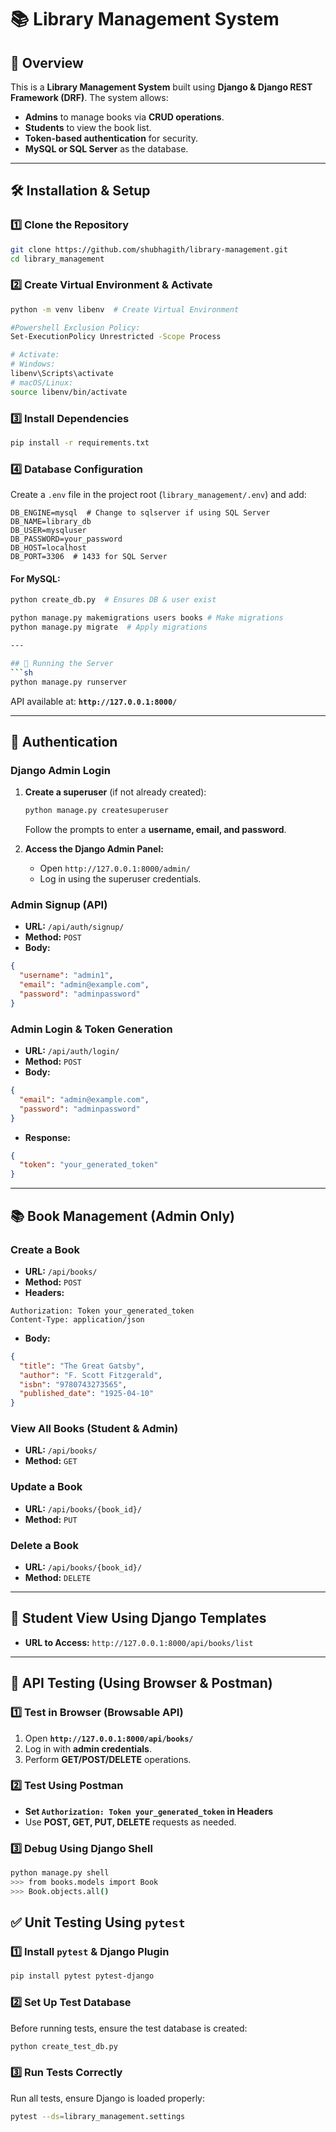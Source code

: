 # 📚 Library Management System

## 📖 Overview
This is a **Library Management System** built using **Django & Django REST Framework (DRF)**. The system allows:
- **Admins** to manage books via **CRUD operations**.
- **Students** to view the book list.
- **Token-based authentication** for security.
- **MySQL or SQL Server** as the database.

---

## 🛠 Installation & Setup
### 1️⃣ **Clone the Repository**
```sh
git clone https://github.com/shubhagith/library-management.git
cd library_management
```

### 2️⃣ **Create Virtual Environment & Activate**
```sh
python -m venv libenv  # Create Virtual Environment

#Powershell Exclusion Policy:
Set-ExecutionPolicy Unrestricted -Scope Process

# Activate:
# Windows:
libenv\Scripts\activate
# macOS/Linux:
source libenv/bin/activate
```

### 3️⃣ **Install Dependencies**
```sh
pip install -r requirements.txt
```

### 4️⃣ **Database Configuration**
Create a `.env` file in the project root (`library_management/.env`) and add:
```
DB_ENGINE=mysql  # Change to sqlserver if using SQL Server
DB_NAME=library_db
DB_USER=mysqluser
DB_PASSWORD=your_password
DB_HOST=localhost
DB_PORT=3306  # 1433 for SQL Server
```

#### **For MySQL:**
```sh
python create_db.py  # Ensures DB & user exist

python manage.py makemigrations users books # Make migrations
python manage.py migrate  # Apply migrations

---

## 🚀 Running the Server
```sh
python manage.py runserver
```
API available at: **`http://127.0.0.1:8000/`**

---

## 🔐 Authentication

### **Django Admin Login**

1. **Create a superuser** (if not already created):
   ```sh
   python manage.py createsuperuser
   ```
   Follow the prompts to enter a **username, email, and password**.

2. **Access the Django Admin Panel:**
   - Open `http://127.0.0.1:8000/admin/`
   - Log in using the superuser credentials.


### **Admin Signup (API)**
- **URL:** `/api/auth/signup/`
- **Method:** `POST`
- **Body:**
```json
{
  "username": "admin1",
  "email": "admin@example.com",
  "password": "adminpassword"
}
```

### **Admin Login & Token Generation**
- **URL:** `/api/auth/login/`
- **Method:** `POST`
- **Body:**
```json
{
  "email": "admin@example.com",
  "password": "adminpassword"
}
```
- **Response:**
```json
{
  "token": "your_generated_token"
}
```

---

## 📚 Book Management (Admin Only)

### **Create a Book**
- **URL:** `/api/books/`
- **Method:** `POST`
- **Headers:**
```
Authorization: Token your_generated_token
Content-Type: application/json
```
- **Body:**
```json
{
  "title": "The Great Gatsby",
  "author": "F. Scott Fitzgerald",
  "isbn": "9780743273565",
  "published_date": "1925-04-10"
}
```

### **View All Books (Student & Admin)**
- **URL:** `/api/books/`
- **Method:** `GET`

### **Update a Book**
- **URL:** `/api/books/{book_id}/`
- **Method:** `PUT`

### **Delete a Book**
- **URL:** `/api/books/{book_id}/`
- **Method:** `DELETE`

---

## 🎨 Student View Using Django Templates
- **URL to Access:** `http://127.0.0.1:8000/api/books/list`

---

## 🧪 API Testing (Using Browser & Postman)
### **1️⃣ Test in Browser (Browsable API)**
1. Open **`http://127.0.0.1:8000/api/books/`**
2. Log in with **admin credentials**.
3. Perform **GET/POST/DELETE** operations.

### **2️⃣ Test Using Postman**
- **Set `Authorization: Token your_generated_token` in Headers**
- Use **POST, GET, PUT, DELETE** requests as needed.

### **3️⃣ Debug Using Django Shell**
```sh
python manage.py shell
>>> from books.models import Book
>>> Book.objects.all()
```

## ✅ Unit Testing Using `pytest`

### **1️⃣ Install `pytest` & Django Plugin**

```sh
pip install pytest pytest-django
```

### **2️⃣ Set Up Test Database**

Before running tests, ensure the test database is created:
```sh
python create_test_db.py
```

### **3️⃣ Run Tests Correctly**
Run all tests, ensure Django is loaded properly:
```sh
pytest --ds=library_management.settings
```
```
